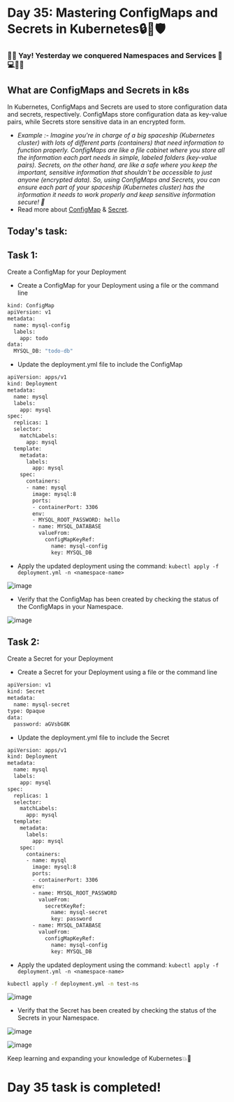 # Day 35: Mastering ConfigMaps and Secrets in Kubernetes🔒🔑🛡️

###  👏🎉 Yay! Yesterday we conquered Namespaces and Services 💪💻🔗🚀

## What are ConfigMaps and Secrets in k8s
In Kubernetes, ConfigMaps and Secrets are used to store configuration data and secrets, respectively. ConfigMaps store configuration data as key-value pairs, while Secrets store sensitive data in an encrypted form.

- *Example :- Imagine you're in charge of a big spaceship (Kubernetes cluster) with lots of different parts (containers) that need information to function properly.
ConfigMaps are like a file cabinet where you store all the information each part needs in simple, labeled folders (key-value pairs).
Secrets, on the other hand, are like a safe where you keep the important, sensitive information that shouldn't be accessible to just anyone (encrypted data).
So, using ConfigMaps and Secrets, you can ensure each part of your spaceship (Kubernetes cluster) has the information it needs to work properly and keep sensitive information secure! 🚀*
- Read more about [ConfigMap](https://kubernetes.io/docs/concepts/configuration/configmap/) & [Secret](https://kubernetes.io/docs/concepts/configuration/secret/).
## Today's task:
## Task 1:
Create a ConfigMap for your Deployment

- Create a ConfigMap for your Deployment using a file or the command line

```sh
kind: ConfigMap
apiVersion: v1
metadata:
  name: mysql-config
  labels:
    app: todo
data:
  MYSQL_DB: "todo-db"
```

- Update the deployment.yml file to include the ConfigMap

```sh
apiVersion: apps/v1
kind: Deployment
metadata:
  name: mysql
  labels:
    app: mysql
spec:
  replicas: 1
  selector:
    matchLabels:
      app: mysql
  template:
    metadata:
      labels:
        app: mysql
    spec:
      containers:
      - name: mysql
        image: mysql:8
        ports:
        - containerPort: 3306
        env:
        - MYSQL_ROOT_PASSWORD: hello
        - name: MYSQL_DATABASE
          valueFrom:
            configMapKeyRef:
              name: mysql-config
              key: MYSQL_DB
```

- Apply the updated deployment using the command: `kubectl apply -f deployment.yml -n <namespace-name>`

![image](https://user-images.githubusercontent.com/117350787/236670749-66e4045a-af9d-415c-9c77-5233a4de6ac2.png)

- Verify that the ConfigMap has been created by checking the status of the ConfigMaps in your Namespace.

![image](https://user-images.githubusercontent.com/117350787/236670778-6b26be64-60b0-43b9-a273-dfaafa4478b3.png)

## Task 2:
Create a Secret for your Deployment

- Create a Secret for your Deployment using a file or the command line

```sh
apiVersion: v1
kind: Secret
metadata:
  name: mysql-secret
type: Opaque
data:
  password: aGVsbG8K
```

- Update the deployment.yml file to include the Secret

```sh
apiVersion: apps/v1
kind: Deployment
metadata:
  name: mysql
  labels:
    app: mysql
spec:
  replicas: 1
  selector:
    matchLabels:
      app: mysql
  template:
    metadata:
      labels:
        app: mysql
    spec:
      containers:
      - name: mysql
        image: mysql:8
        ports:
        - containerPort: 3306
        env:
        - name: MYSQL_ROOT_PASSWORD
          valueFrom:
            secretKeyRef:
              name: mysql-secret
              key: password
        - name: MYSQL_DATABASE
          valueFrom:
            configMapKeyRef:
              name: mysql-config
              key: MYSQL_DB
```

- Apply the updated deployment using the command: `kubectl apply -f deployment.yml -n <namespace-name>`

```sh
kubectl apply -f deployment.yml -n test-ns
```
![image](https://user-images.githubusercontent.com/117350787/236671156-de714219-aab0-4f0c-88f3-d55923a25952.png)

- Verify that the Secret has been created by checking the status of the Secrets in your Namespace.

![image](https://user-images.githubusercontent.com/117350787/236671127-e114019a-8fbd-4a42-ab5b-7c85e15aed93.png)

![image](https://user-images.githubusercontent.com/117350787/236671213-a687aaa6-e8dc-49de-b6d5-2f7c8ec56c79.png)

Keep learning and expanding your knowledge of Kubernetes💥🙌

# Day 35 task is completed!
